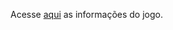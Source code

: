 Acesse [aqui](http://audiodescriptionworldwide.com/associados-da-inclusao/jogos-acessiveis/labyrinthus/) as informações do jogo.
